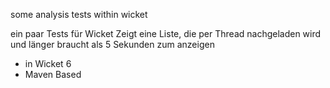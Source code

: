 some analysis tests within wicket

ein paar Tests für Wicket
Zeigt eine Liste, die per Thread nachgeladen wird und länger braucht als 5 Sekunden zum anzeigen


- in Wicket 6
- Maven Based
